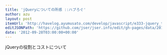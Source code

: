 ```yaml
---
title: 'jQueryについての所感 ::ハブろぐ'
author: azu
layout: post
itemUrl: 'http://havelog.ayumusato.com/develop/javascript/e333-jquery_thiking_misc.html'
editJSONPath: 'https://github.com/jser/jser.info/edit/gh-pages/data/2012/09/index.json'
date: '2012-09-28T03:00:00+00:00'
---
```

jQueryの役割とコストについて
